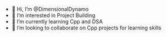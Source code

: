 - 👋 Hi, I’m @DimensionalDynamo
- 👀 I’m interested in Project Building
- 🌱 I’m currently learning Cpp and DSA
- 💞️ I’m looking to collaborate on Cpp projects for learning skills

<!---
DimensionalDynamo/DimensionalDynamo is a ✨ special ✨ repository because its `README.md` (this file) appears on your GitHub profile.
You can click the Preview link to take a look at your changes.
--->
